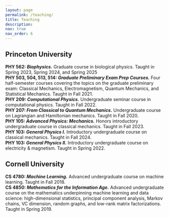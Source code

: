 ```yaml
---
layout: page
permalink: /teaching/
title: Teaching
description: 
nav: true
nav_order: 6
---
```


## Princeton University
**PHY 562: _Biophysics_.** Graduate course in biological physics. Taught in Spring 2023, Spring 2024, and Spring 2025 \
**PHY 503, 504, 513, 514: _Graduate Preliminary Exam Prep Courses._** Four half-semester courses covering the topics on the graduate preliminary exam: Classical Mechanics, Electromagnetism, Quantum Mechanics, and Statistical Mechanics. Taught in Fall 2021.  \
**PHY 209: _Computational Physics._** Undergraduate seminar course in computational physics. Taught in Fall 2022.\
**PHY 207: _From Classical to Quantum Mechanics._** Undergraduate course on Lagrangian and Hamiltonian mechanics. Taught in Fall 2020.\
**PHY 105: _Advanced Physics: Mechanics._** Honors introductory undergraduate course in classical mechanics. Taught in Fall 2023.\
**PHY 103: _General Physics I._** Introductory undergraduate course on classical mechanics. Taught in Fall 2024.\
**PHY 103: _General Physics II._** Introductory undergraduate course on electricity & magnetism. Taught in Spring 2022.

## Cornell University
**CS 4780: _Machine Learning._** Advanced undergraduate course on machine learning. Taught in Fall 2018.\
**CS 4850: _Mathematics for the Information Age._** Advanced undergraduate course on the mathematics underpinning machine learning and data science: high-dimensional statistics, principal component analysis, Markov chains, VC dimension, random graphs, and low-rank matrix factorizations. Taught in Spring 2019.
